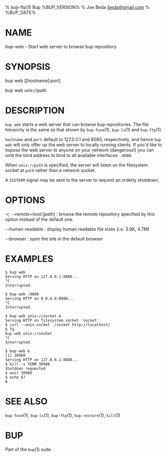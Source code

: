 % bup-ftp(1) Bup %BUP_VERSION%
% Joe Beda <jbeda@gmail.com>
% %BUP_DATE%

# NAME

bup-web - Start web server to browse bup repositiory

# SYNOPSIS

bup web [[hostname]:port]

bup web unix://path

# DESCRIPTION

`bup web` starts a web server that can browse bup repositories. The file
hierarchy is the same as that shown by `bup-fuse`(1), `bup-ls`(1) and
`bup-ftp`(1).

`hostname` and `port` default to 127.0.0.1 and 8080, respectively, and hence
`bup web` will only offer up the web server to locally running clients. If
you'd like to expose the web server to anyone on your network (dangerous!) you
can omit the bind address to bind to all available interfaces: `:8080`.

When `unix://path` is specified, the server will listen on the
filesystem socket at `path` rather than a network socket.

A `SIGTERM` signal may be sent to the server to request an orderly
shutdown.

# OPTIONS

-r, \--remote=*host*:[*path*]
:   browse the remote repository specified by this option instead of
    the default one.

\--human-readable
:   display human readable file sizes (i.e. 3.9K, 4.7M)

\--browser
:   open the site in the default browser

# EXAMPLES

    $ bup web
    Serving HTTP on 127.0.0.1:8080...
    ^C
    Interrupted.

    $ bup web :8080
    Serving HTTP on 0.0.0.0:8080...
    ^C
    Interrupted.

    $ bup web unix://socket &
    Serving HTTP on filesystem socket 'socket'
    $ curl --unix-socket ./socket http://localhost/
    $ fg
    bup web unix://socket
    ^C
    Interrupted.

    $ bup web &
    [1] 30980
    Serving HTTP on 127.0.0.1:8080...
    $ kill -s TERM 30980
    Shutdown requested
    $ wait 30980
    $ echo $?
    0

# SEE ALSO

`bup-fuse`(1), `bup-ls`(1), `bup-ftp`(1), `bup-restore`(1), `kill`(1)


# BUP

Part of the `bup`(1) suite.

